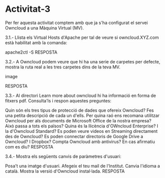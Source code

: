 # Activitat-3

Per fer aquesta activitat comptem amb que ja s'ha configurat el servei Owncloud a una Màquina Virtual (MV).

3.1.- Llista els Virtual Hosts d'Apache per tal de veure si owncloud.XYZ.com està habilitat amb la comanda:

apache2ctl -S
RESPOSTA

3.2.- A Owncloud podem veure que hi ha una serie de carpetes per defecte, mostra la ruta real a les tres carpetes dins de la teva MV.

image

RESPOSTA

3.3.- Al directori Learn more about owncloud hi ha informació en forma de fitxers pdf. Consulta'ls i respon aquestes preguntes:

Quin són els tres tipus de protecció de dades que ofereix Owncloud?
Fes una petita descripció de cada un d'ells.
Per quina raó ens recomana utilitzar Owncloud per als documents de Microsoft Office de la nostra empresa?
Això passa a tots els països?
Quina és la llicència d'OWncloud Enterprise?
I la d'Owncloud Standard?
Es poden veure videos en Streaming directament des de Owncloud?
Es poden connectar directoris de Google Drive a Owncloud?
I Dropbox?
Compta Owncloud amb antivirus? En cas afirmatiu com es diu?
RESPOSTA

3.4.- Mostra els següents canvis de paràmetres d'usuari:

Posa't una imatge d'usuari.
Afegeix el teu mail de l'Institut.
Canvia l'idioma a català.
Mostra la versió d'Owncloud instal·lada.
RESPOSTA
